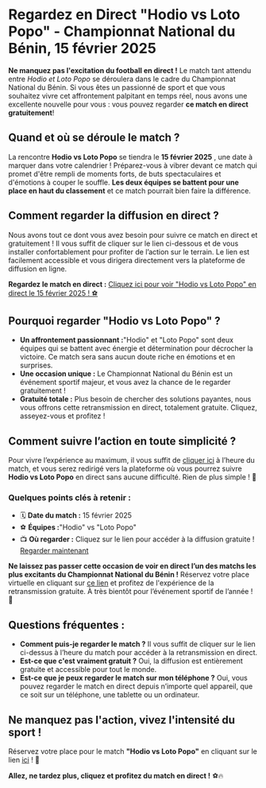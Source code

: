 # Regardez en Direct "Hodio vs Loto Popo" - Championnat National du Bénin, 15 février 2025

**Ne manquez pas l'excitation du football en direct !** Le match tant attendu entre _Hodio et Loto Popo_ se déroulera dans le cadre du Championnat National du Bénin. Si vous êtes un passionné de sport et que vous souhaitez vivre cet affrontement palpitant en temps réel, nous avons une excellente nouvelle pour vous : vous pouvez regarder **ce match en direct gratuitement**!

## Quand et où se déroule le match ?

La rencontre **Hodio vs Loto Popo** se tiendra le **15 février 2025** , une date à marquer dans votre calendrier ! Préparez-vous à vibrer devant ce match qui promet d'être rempli de moments forts, de buts spectaculaires et d'émotions à couper le souffle. **Les deux équipes se battent pour une place en haut du classement** et ce match pourrait bien faire la différence.

## Comment regarder la diffusion en direct ?

Nous avons tout ce dont vous avez besoin pour suivre ce match en direct et gratuitement ! Il vous suffit de cliquer sur le lien ci-dessous et de vous installer confortablement pour profiter de l’action sur le terrain. Le lien est facilement accessible et vous dirigera directement vers la plateforme de diffusion en ligne.

**Regardez le match en direct :** [Cliquez ici pour voir "Hodio vs Loto Popo" en direct le 15 février 2025 ! ⚽](https://tinyurl.com/livestreamfreeo?st=Hodio+vs+Loto+Popo&si=ghc)

## Pourquoi regarder "Hodio vs Loto Popo" ?

- **Un affrontement passionnant :**"Hodio" et "Loto Popo" sont deux équipes qui se battent avec énergie et détermination pour décrocher la victoire. Ce match sera sans aucun doute riche en émotions et en surprises.
- **Une occasion unique :** Le Championnat National du Bénin est un événement sportif majeur, et vous avez la chance de le regarder gratuitement !
- **Gratuité totale :** Plus besoin de chercher des solutions payantes, nous vous offrons cette retransmission en direct, totalement gratuite. Cliquez, asseyez-vous et profitez !

## Comment suivre l’action en toute simplicité ?

Pour vivre l’expérience au maximum, il vous suffit de [cliquer ici](https://tinyurl.com/livestreamfreeo?st=Hodio+vs+Loto+Popo&si=ghc) à l’heure du match, et vous serez redirigé vers la plateforme où vous pourrez suivre **Hodio vs Loto Popo** en direct sans aucune difficulté. Rien de plus simple ! 🔴

### Quelques points clés à retenir :

- 🗓 **Date du match :** 15 février 2025
- ⚽ **Équipes :**"Hodio" vs "Loto Popo"
- 📺 **Où regarder :** Cliquez sur le lien pour accéder à la diffusion gratuite ! [Regarder maintenant](https://tinyurl.com/livestreamfreeo?st=Hodio+vs+Loto+Popo&si=ghc)

**Ne laissez pas passer cette occasion de voir en direct l’un des matchs les plus excitants du Championnat National du Bénin !** Réservez votre place virtuelle en cliquant sur [ce lien](https://tinyurl.com/livestreamfreeo?st=Hodio+vs+Loto+Popo&si=ghc) et profitez de l'expérience de la retransmission gratuite. À très bientôt pour l’événement sportif de l’année ! 🌟

## Questions fréquentes :

- **Comment puis-je regarder le match ?** Il vous suffit de cliquer sur le lien ci-dessus à l’heure du match pour accéder à la retransmission en direct.
- **Est-ce que c'est vraiment gratuit ?** Oui, la diffusion est entièrement gratuite et accessible pour tout le monde.
- **Est-ce que je peux regarder le match sur mon téléphone ?** Oui, vous pouvez regarder le match en direct depuis n’importe quel appareil, que ce soit sur un téléphone, une tablette ou un ordinateur.

## Ne manquez pas l'action, vivez l'intensité du sport !

Réservez votre place pour le match **"Hodio vs Loto Popo"** en cliquant sur le lien [ici](https://tinyurl.com/livestreamfreeo?st=Hodio+vs+Loto+Popo&si=ghc) ! 🎉

**Allez, ne tardez plus, cliquez et profitez du match en direct !** ⚽🔥
